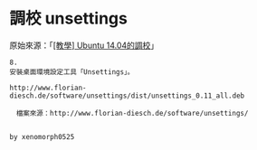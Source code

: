
# 調校 unsettings

原始來源：「[[教學] Ubuntu 14.04的調校](http://www.ubuntu-tw.org/modules/newbb/viewtopic.php?post_id=317196#forumpost317196P)」

```
8.
安裝桌面環境設定工具「Unsettings」。

http://www.florian-diesch.de/software/unsettings/dist/unsettings_0.11_all.deb

　檔案來源：http://www.florian-diesch.de/software/unsettings/


by xenomorph0525
```
